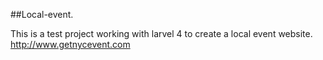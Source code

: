 
##Local-event.

This is a test project working with larvel 4 to create a local event website. http://www.getnycevent.com
